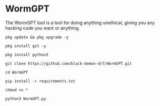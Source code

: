 # WormGPT
The WormGPT tool is a tool for doing anything unethical, giving you any hacking code you want or anything. 

```
pkg update && pkg upgrade -y
```
```
pkg install git -y
```
```
pkg install python3
```
```
git clone https://github.com/black-demon-dr7/WormGPT.git
```
```
cd WormGPT
```
```
pip install -r requirements.txt
```
```
chmod +x *
```
```
python3 WormGPT.py
```
